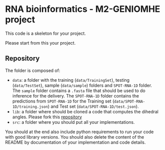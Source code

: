 # RNA bioinformatics - M2-GENIOMHE project 

This code is a skeleton for your project. 

Please start from this your project. 

## Repository

The folder is composed of: 
- `data`: a folder with the training (`data/TrainingSet`), testing (`data/TestSet`), sample (`data/sample`) folders and `SPOT-RNA-1D` folder.
        The `sample` folder contains a `.fasta` file that should be used to do inference for the delivery. 
        The `SPOT-RNA-1D` folder contains the predictions from `SPOT-RNA-1D` for the Training set (`data/SPOT-RNA-1D/training.json`) and Test set (`data/SPOT-RNA-1D/test.json`).
- `lib`: a folder where should be cloned a code that computes the dihedral angles. Please fork this [repository](https://github.com/EvryRNA/rna_angles_prediction_dssr/tree/main)
- `src`: a folder where you should put all your implementations. 

You should at the end also include python requirements to run your code with good library versions. 
You should also delete the content of the README by documentation of your implementation and code details. 
